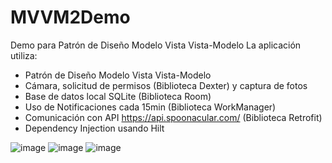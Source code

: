 # MVVM2Demo
Demo para Patrón de Diseño Modelo Vista Vista-Modelo
La aplicación utiliza:
- Patrón de Diseño Modelo Vista Vista-Modelo
- Cámara, solicitud de permisos (Biblioteca Dexter) y captura de fotos
- Base de datos local SQLite (Biblioteca Room)
- Uso de Notificaciones cada 15min (Biblioteca WorkManager)
- Comunicación con API https://api.spoonacular.com/ (Biblioteca Retrofit)
- Dependency Injection usando Hilt

![image](https://user-images.githubusercontent.com/23504222/164560289-e75fc13f-96fa-4941-9b70-223ca1547503.png)
![image](https://user-images.githubusercontent.com/23504222/164560330-386f6ff9-72db-42c4-8fce-161af3bfd4c6.png)
![image](https://user-images.githubusercontent.com/23504222/164560467-e7c3571b-269a-4c06-b28e-c1372dc91fae.png)

